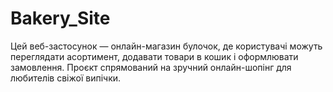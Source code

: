 # Bakery_Site
Цей веб-застосунок — онлайн-магазин булочок, де користувачі можуть переглядати асортимент, додавати товари в кошик і оформлювати замовлення. Проєкт спрямований на зручний онлайн-шопінг для любителів свіжої випічки.
